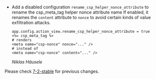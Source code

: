 *   Add a disabled configuration `rename_csp_helper_nonce_attribute` to rename the csp_meta_tag helper nonce attribute name
    If enabled, it renames the `content` attribute to `nonce` to avoid certain kinds of value exfiltration attacks.

    ```
    app.config.action_view.rename_csp_helper_nonce_attribute = true
    <%= csp_meta_tag %>
    # renders
    <meta name="csp-nonce" nonce="..." />
    # instead of
    <meta name="csp-nonce" content="..." />
    ```

    *Niklas Häusele*

Please check [7-2-stable](https://github.com/rails/rails/blob/7-2-stable/actionview/CHANGELOG.md) for previous changes.
